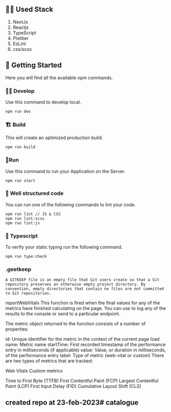 ## 👨‍💻 Used Stack
1) NextJs
2) Reactjs
3) TypeScript
4) Prettier
5) EsLint
6) css/scss

## 👶 Getting Started
Here you will find all the available npm commands.

### 👨‍💻 Develop
Use this command to develop local.

```
npm run dev
```

### 🏗 Build
This will create an optimized production build.

```
npm run build
```

### 🏃Run
Use this command to run your Application on the Server.

```
npm run start
```

### 🔎 Well structured code
You can run one of the following commands to lint your code.

```
npm run lint // JS & CSS
npm run lint:scss
npm run lint:js
```

### 🥷 Typescript
To verify your static typing run the following command.

```
npm run type:check
```
### .geetkeep

```
A GITKEEP file is an empty file that Git users create so that a Git repository preserves an otherwise empty project directory. By convention, empty directories that contain no files are not committed to Git repositories.
```

reportWebVitals
This function is fired when the final values for any of the metrics have finished calculating on the page. You can use to log any of the results to the console or send to a particular endpoint.

The metric object returned to the function consists of a number of properties:

id: Unique identifier for the metric in the context of the current page load
name: Metric name
startTime: First recorded timestamp of the performance entry in milliseconds (if applicable)
value: Value, or duration in milliseconds, of the performance entry
label: Type of metric (web-vital or custom)
There are two types of metrics that are tracked:

Web Vitals
Custom metrics

Time to First Byte (TTFB)
First Contentful Paint (FCP)
Largest Contentful Paint (LCP)
First Input Delay (FID)
Cumulative Layout Shift (CLS)

## created repo at 23-feb-2023# catalogue
